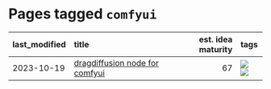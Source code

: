 # Pages tagged `comfyui`

|last_modified|title|est. idea maturity|tags
|:---|:---|---:|:---|
|2023-10-19|[dragdiffusion node for comfyui](../comfyui_dragdiffusion.md)|67|[![](https://img.shields.io/badge/tag-comfyui-e127da)](../tags/comfyui.md) [![](https://img.shields.io/badge/tag-tooling-76bb24)](../tags/tooling.md)|